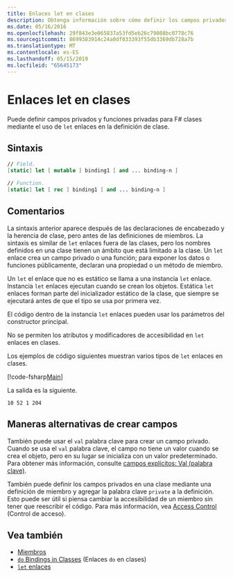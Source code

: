 ```yaml
---
title: Enlaces let en clases
description: Obtenga información sobre cómo definir los campos privados y funciones privadas para F# clases mediante el uso de 'let' enlaces en la definición de clase.
ms.date: 05/16/2016
ms.openlocfilehash: 29f843e3e065837a53fd5eb26c79088bc0778c76
ms.sourcegitcommit: 8699383914c24a0df033393f55db3369db728a7b
ms.translationtype: MT
ms.contentlocale: es-ES
ms.lasthandoff: 05/15/2019
ms.locfileid: "65645173"
---
```

# <a name="let-bindings-in-classes"></a>Enlaces let en clases

Puede definir campos privados y funciones privadas para F# clases mediante el uso de `let` enlaces en la definición de clase.

## <a name="syntax"></a>Sintaxis

```fsharp
// Field.
[static] let [ mutable ] binding1 [ and ... binding-n ]

// Function.
[static] let [ rec ] binding1 [ and ... binding-n ]
```

## <a name="remarks"></a>Comentarios

La sintaxis anterior aparece después de las declaraciones de encabezado y la herencia de clase, pero antes de las definiciones de miembros. La sintaxis es similar de `let` enlaces fuera de las clases, pero los nombres definidos en una clase tienen un ámbito que está limitado a la clase. Un `let` enlace crea un campo privado o una función; para exponer los datos o funciones públicamente, declaran una propiedad o un método de miembro.

Un `let` el enlace que no es estático se llama a una instancia `let` enlace. Instancia `let` enlaces ejecutan cuando se crean los objetos. Estática `let` enlaces forman parte del inicializador estático de la clase, que siempre se ejecutará antes de que el tipo se usa por primera vez.

El código dentro de la instancia `let` enlaces pueden usar los parámetros del constructor principal.

No se permiten los atributos y modificadores de accesibilidad en `let` enlaces en clases.

Los ejemplos de código siguientes muestran varios tipos de `let` enlaces en clases.

[!code-fsharp[Main](../../../../samples/snippets/fsharp/lang-ref-1/snippet3001.fs)]

La salida es la siguiente.

```
10 52 1 204
```

## <a name="alternative-ways-to-create-fields"></a>Maneras alternativas de crear campos

También puede usar el `val` palabra clave para crear un campo privado. Cuando se usa el `val` palabra clave, el campo no tiene un valor cuando se crea el objeto, pero en su lugar se inicializa con un valor predeterminado. Para obtener más información, consulte [campos explícitos: Val (palabra clave)](explicit-fields-the-val-keyword.md).

También puede definir los campos privados en una clase mediante una definición de miembro y agregar la palabra clave `private` a la definición. Esto puede ser útil si piensa cambiar la accesibilidad de un miembro sin tener que reescribir el código. Para más información, vea [Access Control](../access-control.md) (Control de acceso).

## <a name="see-also"></a>Vea también

- [Miembros](index.md)
- [`do` Bindings in Classes](do-bindings-in-classes.md) (Enlaces `do` en clases)
- [`let` enlaces](../functions/let-bindings.md)
